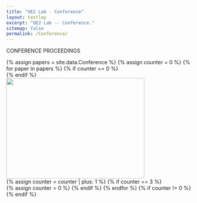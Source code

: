 ```yaml
---
title: "UE2 Lab - Conference"
layout: textlay
excerpt: "UE2 Lab -- Conference."
sitemap: false
permalink: /Conference/
---
```


<p class="title-center">CONFERENCE PROCEEDINGS</p>

<div class="custom-container-paper">
{% assign papers = site.data.Conference %}
{% assign counter = 0 %}
{% for paper in papers %}
{% if counter == 0 %}
<div class="publication-row">
{% endif %}
<div class="publication-col">
  <div class="student-image publication-image" style="position: relative; margin: 0px; padding: 0px;">
  <a href="{{ paper.link.url }}" target="_blank" style="text-decoration: none; color: inherit;">
  <img src="{{ site.url }}{{ site.baseurl }}/images/pubpic/{{ paper.image }}" style="width: 370px; height: 270px; object-fit: cover; object-position: top left; margin: 0px; padding: 0px;">
  </a>
  </div>
</div>
{% assign counter = counter | plus: 1 %}
{% if counter == 3 %}
</div>
{% assign counter = 0 %}
{% endif %}
{% endfor %}
{% if counter != 0 %}
</div>
{% endif %}
</div>

<script>
  document.addEventListener('DOMContentLoaded', function() {
    var studentImages = document.getElementsByClassName('student-image');
    for (var i = 0; i < studentImages.length; i++) {
      studentImages[i].addEventListener('mouseover', function() {
        this.style.opacity = '0.7';
        this.getElementsByClassName('paper-info')[0].style.display = 'block';
      });
      studentImages[i].addEventListener('mouseout', function() {
        this.style.opacity = '1.0';
        this.getElementsByClassName('paper-info')[0].style.display = 'none';
      });
    }
  });
  document.addEventListener('DOMContentLoaded', function() {
    var publicationImages = document.getElementsByClassName('publication-image');
    for (var i = 0; i < publicationImages.length; i++) {
      publicationImages[i].addEventListener('mouseover', function() {
      this.style.transform = 'scale(1.03)';
      this.style.transition = 'transform 0.3s ease-in-out';
      });
      publicationImages[i].addEventListener('mouseout', function() {
      this.style.transform = 'scale(1.0)';
      this.style.transition = 'transform 0.3s ease-in-out';
      });
    }
  });
</script>
